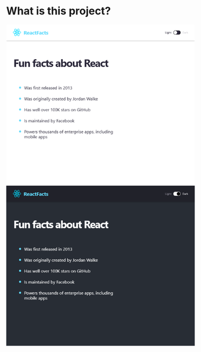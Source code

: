 # What is this project?
![Screenshot](react-info-site-dark-mode-toggle-1.png)
![Screenshot](react-info-site-dark-mode-toggle-2.png)
